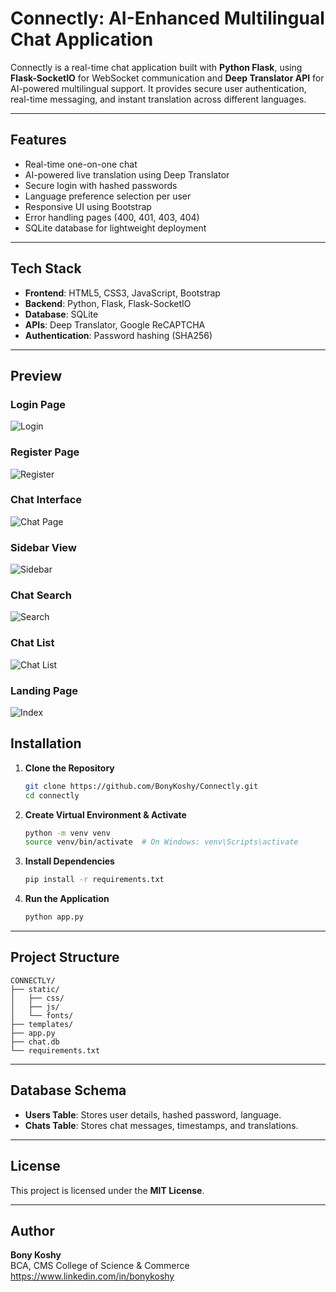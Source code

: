 
# Connectly: AI-Enhanced Multilingual Chat Application

Connectly is a real-time chat application built with **Python Flask**, using **Flask-SocketIO** for WebSocket communication and **Deep Translator API** for AI-powered multilingual support. It provides secure user authentication, real-time messaging, and instant translation across different languages.

---

## Features
- Real-time one-on-one chat
- AI-powered live translation using Deep Translator
- Secure login with hashed passwords
- Language preference selection per user
- Responsive UI using Bootstrap
- Error handling pages (400, 401, 403, 404)
- SQLite database for lightweight deployment

---

## Tech Stack
- **Frontend**: HTML5, CSS3, JavaScript, Bootstrap
- **Backend**: Python, Flask, Flask-SocketIO
- **Database**: SQLite
- **APIs**: Deep Translator, Google ReCAPTCHA
- **Authentication**: Password hashing (SHA256)

---

## Preview

### Login Page
![Login](Screenshots/login.png)

### Register Page
![Register](Screenshots/register.png)

### Chat Interface
![Chat Page](Screenshots/Chat_Page.png)

### Sidebar View
![Sidebar](Screenshots/side_bar.png)

### Chat Search
![Search](Screenshots/search_list.png)

### Chat List
![Chat List](Screenshots/chat_list.png)

### Landing Page
![Index](Screenshots/index.png)


## Installation

1. **Clone the Repository**
   ```bash
   git clone https://github.com/BonyKoshy/Connectly.git
   cd connectly
   ```

2. **Create Virtual Environment & Activate**
   ```bash
   python -m venv venv
   source venv/bin/activate  # On Windows: venv\Scripts\activate
   ```

3. **Install Dependencies**
   ```bash
   pip install -r requirements.txt
   ```

4. **Run the Application**
   ```bash
   python app.py
   ```

---

## Project Structure
```
CONNECTLY/
├── static/
│   ├── css/
│   ├── js/
│   └── fonts/
├── templates/
├── app.py
├── chat.db
└── requirements.txt
```

---

## Database Schema
- **Users Table**: Stores user details, hashed password, language.
- **Chats Table**: Stores chat messages, timestamps, and translations.

---

## License
This project is licensed under the **MIT License**.

---

## Author
**Bony Koshy**  
BCA, CMS College of Science & Commerce  
https://www.linkedin.com/in/bonykoshy
